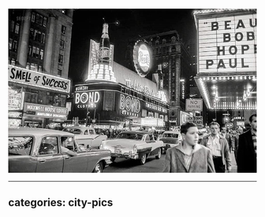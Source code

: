 ![nyc10](https://raw.githubusercontent.com/muneer78/muneer78.github.io/master/images/NYC10.jpg)



---
categories: city-pics
---

